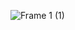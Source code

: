 ![Frame 1 (1)](https://github.com/team-meot-ppo/webti_backend/assets/118044367/036028e7-33d3-4251-bd1f-740a1da2ac19)
